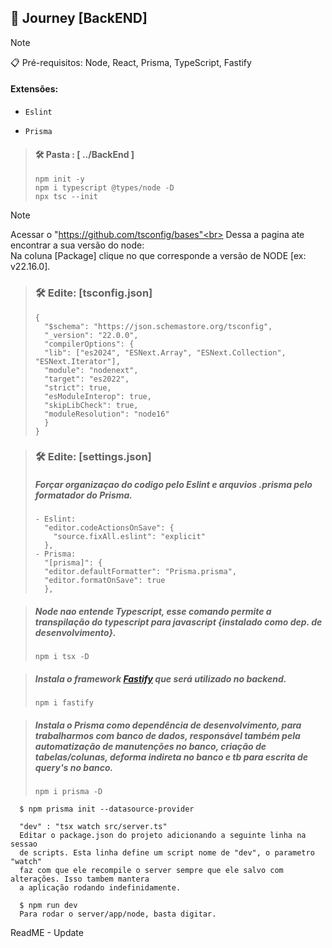 ## 🚀 Journey [BackEND]

> [!NOTE]
> 📋 Pré-requisitos: Node, React, Prisma, TypeScript, Fastify
> #### Extensões: 
> -     Eslint
> -     Prisma

> #### **🛠️ Pasta : [ ../BackEnd ]**
>     npm init -y
>     npm i typescript @types/node -D
>     npx tsc --init

> [!NOTE]
Acessar o "https://github.com/tsconfig/bases"<br>
Dessa a pagina ate encontrar a sua versão do node:<br>
Na coluna [Package] clique no que corresponde a versão de NODE [ex: v22.16.0].<br>

> ### **🛠️ Edite:   [tsconfig.json]**
>     {
>       "$schema": "https://json.schemastore.org/tsconfig",
>       "_version": "22.0.0",
>       "compilerOptions": {
>       "lib": ["es2024", "ESNext.Array", "ESNext.Collection", "ESNext.Iterator"],
>       "module": "nodenext",
>       "target": "es2022",
>       "strict": true,
>       "esModuleInterop": true,
>       "skipLibCheck": true,
>       "moduleResolution": "node16"
>       }
>     }


> ### **🛠️ Edite:   [settings.json]**
> ##### Forçar organizaçao do codigo pelo Eslint e arquvios .prisma pelo formatador do Prisma.
>     - Eslint:
>       "editor.codeActionsOnSave": {
>         "source.fixAll.eslint": "explicit"
>       },
>     - Prisma:
>       "[prisma]": {
>       "editor.defaultFormatter": "Prisma.prisma",
>       "editor.formatOnSave": true
>       },

> ##### Node nao entende Typescript, esse comando permite a transpilação do typescript para javascript {instalado como dep. de desenvolvimento}.
>     npm i tsx -D

> ##### Instala o framework [Fastify](https://fastify.dev/docs/latest/Guides/Getting-Started/) que será utilizado no backend.
>     npm i fastify

> ##### Instala o Prisma como dependência de desenvolvimento, para trabalharmos com banco de dados, responsável também pela automatização de manutenções no banco, criação de tabelas/colunas, deforma indireta no banco e tb para escrita de query's no banco.
>     npm i prisma -D

      
      $ npm prisma init --datasource-provider 
      
      "dev" : "tsx watch src/server.ts"
      Editar o package.json do projeto adicionando a seguinte linha na sessao 
      de scripts. Esta linha define um script nome de "dev", o parametro "watch" 
      faz com que ele recompile o server sempre que ele salvo com alterações. Isso tambem mantera 
      a aplicação rodando indefinidamente.

      $ npm run dev
      Para rodar o server/app/node, basta digitar.

ReadME - Update